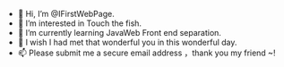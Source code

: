 - 👋 Hi, I’m @IFirstWebPage.
- 👀 I’m interested in Touch the fish.
- 🌱 I’m currently learning JavaWeb Front end separation.
- 💞️ I wish I had met that wonderful you in this wonderful day.
- 📫 Please submit me a secure email address ，thank you my friend ~!

<!---
IFirstWebPage/IFirstWebPage is a ✨ special ✨ repository because its `README.md` (this file) appears on your GitHub profile.
You can click the Preview link to take a look at your changes.
--->
